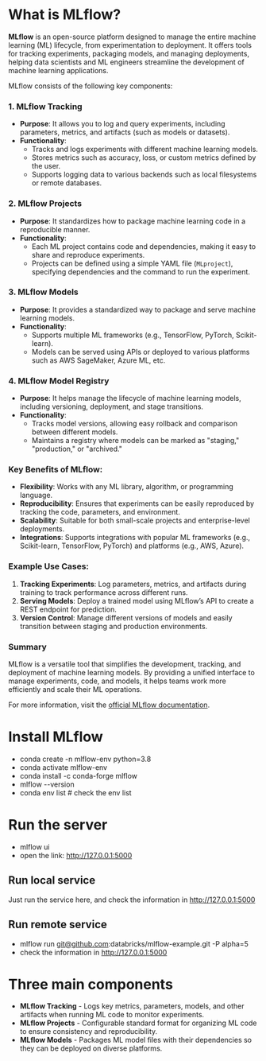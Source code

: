 # What is MLflow?

**MLflow** is an open-source platform designed to manage the entire machine learning (ML) lifecycle, from experimentation to deployment. It offers tools for tracking experiments, packaging models, and managing deployments, helping data scientists and ML engineers streamline the development of machine learning applications. 

MLflow consists of the following key components:

### 1. **MLflow Tracking**
   - **Purpose**: It allows you to log and query experiments, including parameters, metrics, and artifacts (such as models or datasets).
   - **Functionality**: 
     - Tracks and logs experiments with different machine learning models.
     - Stores metrics such as accuracy, loss, or custom metrics defined by the user.
     - Supports logging data to various backends such as local filesystems or remote databases.

### 2. **MLflow Projects**
   - **Purpose**: It standardizes how to package machine learning code in a reproducible manner.
   - **Functionality**:
     - Each ML project contains code and dependencies, making it easy to share and reproduce experiments.
     - Projects can be defined using a simple YAML file (`MLproject`), specifying dependencies and the command to run the experiment.

### 3. **MLflow Models**
   - **Purpose**: It provides a standardized way to package and serve machine learning models.
   - **Functionality**:
     - Supports multiple ML frameworks (e.g., TensorFlow, PyTorch, Scikit-learn).
     - Models can be served using APIs or deployed to various platforms such as AWS SageMaker, Azure ML, etc.

### 4. **MLflow Model Registry**
   - **Purpose**: It helps manage the lifecycle of machine learning models, including versioning, deployment, and stage transitions.
   - **Functionality**:
     - Tracks model versions, allowing easy rollback and comparison between different models.
     - Maintains a registry where models can be marked as "staging," "production," or "archived."

### Key Benefits of MLflow:
- **Flexibility**: Works with any ML library, algorithm, or programming language.
- **Reproducibility**: Ensures that experiments can be easily reproduced by tracking the code, parameters, and environment.
- **Scalability**: Suitable for both small-scale projects and enterprise-level deployments.
- **Integrations**: Supports integrations with popular ML frameworks (e.g., Scikit-learn, TensorFlow, PyTorch) and platforms (e.g., AWS, Azure).

### Example Use Cases:
1. **Tracking Experiments**: Log parameters, metrics, and artifacts during training to track performance across different runs.
2. **Serving Models**: Deploy a trained model using MLflow’s API to create a REST endpoint for prediction.
3. **Version Control**: Manage different versions of models and easily transition between staging and production environments.

### Summary
MLflow is a versatile tool that simplifies the development, tracking, and deployment of machine learning models. By providing a unified interface to manage experiments, code, and models, it helps teams work more efficiently and scale their ML operations.

For more information, visit the [official MLflow documentation](https://mlflow.org/).

# Install MLflow
* conda create -n mlflow-env python=3.8
* conda activate mlflow-env
* conda install -c conda-forge mlflow
* mlflow --version
* conda env list # check the env list

# Run the server
* mlflow ui
* open the link: http://127.0.0.1:5000
## Run local service
Just run the service here, and check the information in http://127.0.0.1:5000
## Run remote service
* mlflow run git@github.com:databricks/mlflow-example.git -P alpha=5
* check the information in http://127.0.0.1:5000

# Three main components

- **MLflow Tracking** - Logs key metrics, parameters, models, and other artifacts when running ML code to monitor experiments.
- **MLflow Projects** - Configurable standard format for organizing ML code to ensure consistency and reproducibility.
- **MLflow Models** - Packages ML model files with their dependencies so they can be deployed on diverse platforms.
